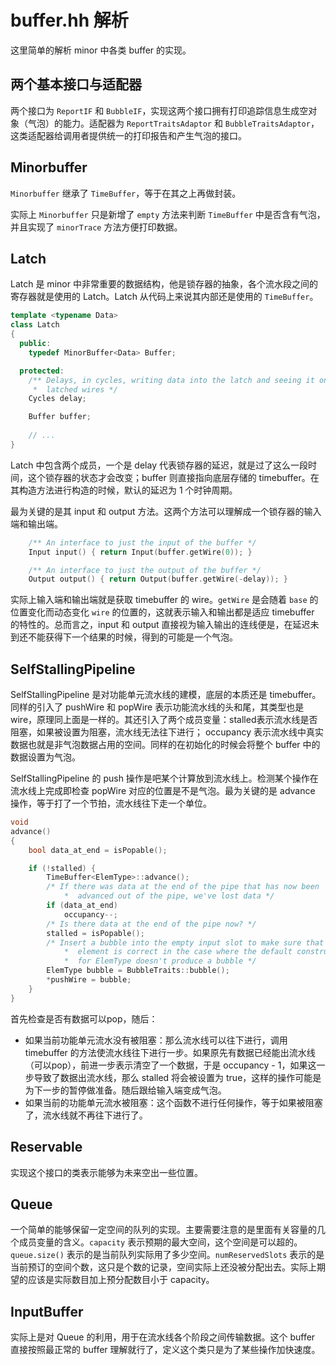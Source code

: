 # buffer.hh 解析

这里简单的解析 minor 中各类 buffer 的实现。

## 两个基本接口与适配器

两个接口为 `ReportIF` 和 `BubbleIF`，实现这两个接口拥有打印追踪信息生成空对象（气泡）的能力。适配器为 `ReportTraitsAdaptor` 和 `BubbleTraitsAdaptor`，这类适配器给调用者提供统一的打印报告和产生气泡的接口。

## Minorbuffer

`Minorbuffer` 继承了 `TimeBuffer`，等于在其之上再做封装。

实际上 `Minorbuffer` 只是新增了 `empty` 方法来判断 `TimeBuffer` 中是否含有气泡，并且实现了 `minorTrace` 方法方便打印数据。

## Latch

Latch 是 minor 中非常重要的数据结构，他是锁存器的抽象，各个流水段之间的寄存器就是使用的 Latch。Latch 从代码上来说其内部还是使用的 `TimeBuffer`。

```cpp
template <typename Data>
class Latch
{
  public:
    typedef MinorBuffer<Data> Buffer;

  protected:
    /** Delays, in cycles, writing data into the latch and seeing it on the
     *  latched wires */
    Cycles delay;

    Buffer buffer;
    
    // ... 
}
```

Latch 中包含两个成员，一个是 delay 代表锁存器的延迟，就是过了这么一段时间，这个锁存器的状态才会改变；buffer 则直接指向底层存储的 timebuffer。在其构造方法进行构造的时候，默认的延迟为 1 个时钟周期。

最为关键的是其 input 和 output 方法。这两个方法可以理解成一个锁存器的输入端和输出端。

```cpp
    /** An interface to just the input of the buffer */
    Input input() { return Input(buffer.getWire(0)); }

    /** An interface to just the output of the buffer */
    Output output() { return Output(buffer.getWire(-delay)); }
```

实际上输入端和输出端就是获取 timebuffer 的 wire。`getWire` 是会随着 `base` 的位置变化而动态变化 `wire` 的位置的，这就表示输入和输出都是适应 timebuffer 的特性的。总而言之，input 和 output 直接视为输入输出的连线便是，在延迟未到还不能获得下一个结果的时候，得到的可能是一个气泡。

## SelfStallingPipeline

SelfStallingPipeline 是对功能单元流水线的建模，底层的本质还是 timebuffer。同样的引入了 pushWire 和 popWire 表示功能流水线的头和尾，其类型也是 wire，原理同上面是一样的。其还引入了两个成员变量：stalled表示流水线是否阻塞，如果被设置为阻塞，流水线无法往下进行； occupancy 表示流水线中真实数据也就是非气泡数据占用的空间。同样的在初始化的时候会将整个 buffer 中的数据设置为气泡。

SelfStallingPipeline 的 push 操作是吧某个计算放到流水线上。检测某个操作在流水线上完成即检查 popWire 对应的位置是不是气泡。最为关键的是 advance 操作，等于打了一个节拍，流水线往下走一个单位。

```cpp
void
advance()
{
    bool data_at_end = isPopable();

    if (!stalled) {
        TimeBuffer<ElemType>::advance();
        /* If there was data at the end of the pipe that has now been
            *  advanced out of the pipe, we've lost data */
        if (data_at_end)
            occupancy--;
        /* Is there data at the end of the pipe now? */
        stalled = isPopable();
        /* Insert a bubble into the empty input slot to make sure that
            *  element is correct in the case where the default constructor
            *  for ElemType doesn't produce a bubble */
        ElemType bubble = BubbleTraits::bubble();
        *pushWire = bubble;
    }
}
```

首先检查是否有数据可以pop，随后：

- 如果当前功能单元流水没有被阻塞：那么流水线可以往下进行，调用 timebuffer 的方法使流水线往下进行一步。如果原先有数据已经能出流水线（可以pop），前进一步表示清空了一个数据，于是 occupancy - 1，如果这一步导致了数据出流水线，那么 stalled 将会被设置为 true，这样的操作可能是为下一步的暂停做准备。随后跟给输入端变成气泡。
- 如果当前的功能单元流水被阻塞：这个函数不进行任何操作，等于如果被阻塞了，流水线就不再往下进行了。

## Reservable

实现这个接口的类表示能够为未来空出一些位置。

## Queue

一个简单的能够保留一定空间的队列的实现。主要需要注意的是里面有关容量的几个成员变量的含义。`capacity` 表示预期的最大空间，这个空间是可以超的。`queue.size()` 表示的是当前队列实际用了多少空间。`numReservedSlots` 表示的是当前预订的空间个数，这只是个数的记录，空间实际上还没被分配出去。实际上期望的应该是实际数目加上预分配数目小于 capacity。

## InputBuffer

实际上是对 Queue 的利用，用于在流水线各个阶段之间传输数据。这个 buffer 直接按照最正常的 buffer 理解就行了，定义这个类只是为了某些操作加快速度。
